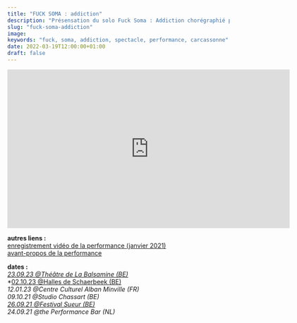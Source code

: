 ```yaml
---
title: "FUCK SOMA : addiction"
description: "Présensation du solo Fuck Soma : Addiction chorégraphié par Mehdi Mojahid"
slug: "fuck-soma-addiction"
image:
keywords: "fuck, soma, addiction, spectacle, performance, carcassonne"
date: 2022-03-19T12:00:00+01:00
draft: false
---
```


<iframe title="vimeo-player" src="https://player.vimeo.com/video/513411355?h=c9421e9bb7" width="640" height="360" frameborder="0" allowfullscreen></iframe>  

**autres liens :**  
[enregistrement vidéo de la performance (janvier 2021)](https://vimeo.com/513394587)  
[avant-propos de la performance](/fucksoma1-avantpropos-site.pdf)


**dates :**  
*[23.09.23 @Théâtre de La Balsamine (BE)](https://balsamine.be/balsa_post/fete-de-la-communaute-francaise-de-belgique-2/)*  
*[02.10.23 @Halles de Schaerbeek (BE)](https://www.halles.be/fr/ap/1288-fuck-soma)  
*12.01.23 @Centre Culturel Alban Minville (FR)*  
*09.10.21 @Studio Chassart (BE)*  
*[26.09.21 @Festival Sueur (BE)](https://www.instagram.com/sueurfestival/p/CTzagdfAJ2s/)*  
*24.09.21 @the Performance Bar (NL)*


